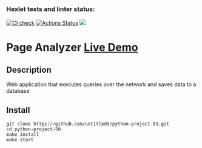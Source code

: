 ### Hexlet tests and linter status:
[![CI check](https://github.com/unt1tledd/python-project-83/actions/workflows/main.yaml/badge.svg)](https://github.com/unt1tledd/python-project-83/actions/workflows/main.yaml) [![Actions Status](https://github.com/unt1tledd/python-project-83/workflows/hexlet-check/badge.svg)](https://github.com/unt1tledd/python-project-83/actions) <a href="https://codeclimate.com/github/unt1tledd/python-project-83/maintainability"><img src="https://api.codeclimate.com/v1/badges/7420df3d07c9189c451e/maintainability" /></a>

# Page Analyzer <a href=https://python-project-83-production-56f9.up.railway.app>Live Demo</a>

## Description
Web application that executes queries over the network and saves data to a database

## Install
```
git clone https://github.com/unt1tledd/python-project-83.git
cd python-project-50
make install
make start
```
